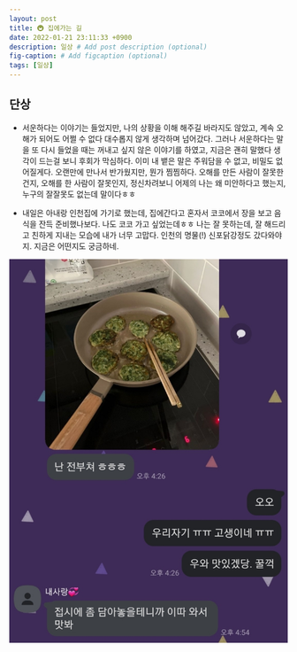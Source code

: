 ```yaml
---
layout: post
title: 🚇 집에가는 길
date: 2022-01-21 23:11:33 +0900
description: 일상 # Add post description (optional)
fig-caption: # Add figcaption (optional)
tags: [일상]
---
```

## 단상
- 서운하다는 이야기는 들었지만, 나의 상황을 이해 해주길 바라지도 않았고, 계속 오해가 되어도 어쩔 수 없다 대수롭지 않게 생각하며 넘어갔다. 그러나 서운하다는 말을 또 다시 들었을 때는 꺼내고 싶지 않은 이야기를 하였고, 지금은 괜히 말했다 생각이 드는걸 보니 후회가 막심하다. 이미 내 뱉은 말은 주워담을 수 없고, 비밀도 없어질게다. 오랜만에 만나서 반가웠지만, 뭔가 찜찜하다. 오해를 만든 사람이 잘못한건지, 오해를 한 사람이 잘못인지, 정신차려보니 어제의 나는 왜 미안하다고 했는지, 누구의 잘잘못도 없는데 말이다ㅎㅎ 

- 내일은 아내랑 인천집에 가기로 했는데, 집에간다고 혼자서 코코에서 장을 보고 음식을 잔득 준비했나보다. 나도 코코 가고 싶었는데ㅎㅎ 나는 잘 못하는데, 잘 해드리고 친하게 지내는 모습에 내가 너무 고맙다. 인천의 명물(!) 신포닭강정도 갔다와야지. 지금은 어떤지도 궁금하네. 

![2022-0121-2](/img/in-post/2022-0121-2.jpg)